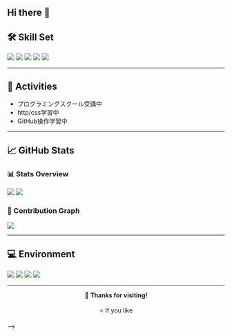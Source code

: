 ## Hi there 👋

<!--

<h1 align="center">👋 こんにちは、中野愛菜です！</h1>
<p align="center">
  Web開発を勉強中です📚 <br/>
  NotionとGitHubを使って日々成長中🌱
</p>
-->

## 🛠 Skill Set

<p align="left">
  <img src="https://img.shields.io/badge/HTML5-E34F26?style=for-the-badge&logo=html5&logoColor=white" />
  <img src="https://img.shields.io/badge/CSS3-1572B6?style=for-the-badge&logo=css3&logoColor=white" />
  <!--<img src="https://img.shields.io/badge/JavaScript-F7DF1E?style=for-the-badge&logo=javascript&logoColor=black" />-->
  <img src="https://img.shields.io/badge/VSCode-007ACC?style=for-the-badge&logo=visualstudiocode&logoColor=white" />
  <img src="https://img.shields.io/badge/Git-F05032?style=for-the-badge&logo=git&logoColor=white" />
  <img src="https://img.shields.io/badge/GitHub-181717?style=for-the-badge&logo=github&logoColor=white" />
</p>

---

## 📌 Activities

- プログラミングスクール受講中
- http/css学習中
- GitHub操作学習中

---

## 📈 GitHub Stats

### 📊 Stats Overview

<p>
  <img src="https://github-readme-stats.vercel.app/api?username=ainyan4645&show_icons=true&theme=tokyonight" />
  <img src="https://github-readme-stats.vercel.app/api/top-langs/?username=ainyan4645&layout=compact&theme=tokyonight" />
</p>

### 🧩 Contribution Graph

<img src="https://github-profile-summary-cards.vercel.app/api/cards/profile-details?username=ainyan4645&theme=tokyonight" />

---

## 💻 Environment

<p align="left">
  <img src="https://img.shields.io/badge/Device-MacBook%20Air-999999?style=for-the-badge&logo=apple&logoColor=white" />
  <img src="https://img.shields.io/badge/OS-macOS-lightgrey?style=for-the-badge&logo=apple&logoColor=black" />
  <img src="https://img.shields.io/badge/Editor-VS%20Code-blue?style=for-the-badge&logo=visualstudiocode&logoColor=white" />
  <img src="https://img.shields.io/badge/Browser-Chrome-4285F4?style=for-the-badge&logo=googlechrome&logoColor=white" />
</p>

---

<p align="center">
  💬 <strong>Thanks for visiting!</strong><br><br>
  ⭐️ If you like

-->

<!--
↓GitHub プロフィール README ジェネレーター
https://rahuldkjain.github.io/gh-profile-readme-generator/

**ainyan4645/ainyan4645** is a ✨ _special_ ✨ repository because its `README.md` (this file) appears on your GitHub profile.

Here are some ideas to get you started:

- 🔭 I’m currently working on ...
- 🌱 I’m currently learning ...
- 👯 I’m looking to collaborate on ...
- 🤔 I’m looking for help with ...
- 💬 Ask me about ...
- 📫 How to reach me: ...
- 😄 Pronouns: ...
- ⚡ Fun fact: ...
-->
